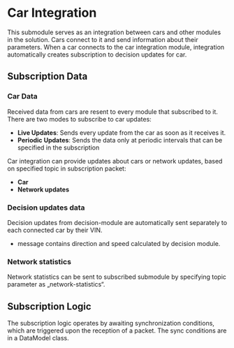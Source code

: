 # Car Integration

This submodule serves as an integration between cars and other modules in the solution. Cars connect to it and send information about their parameters. When a car connects to the car integration module, integration automatically creates subscription to decision updates for car.

## Subscription Data

### Car Data

Received data from cars are resent to every module that subscribed to it. There are two modes to subscribe to car updates:

- **Live Updates**: Sends every update from the car as soon as it receives it.
- **Periodic Updates**: Sends the data only at periodic intervals that can be specified in the subscription 

Car integration can provide updates about cars or network updates, based on specified topic in subscription packet:
- **Car**
- **Network updates** 

### Decision updates data
Decision updates from decision-module are automatically sent separately to each connected car by their VIN. 
-	message contains direction and speed calculated by decision module.

### Network statistics
Network statistics can be sent to subscribed submodule by specifying topic parameter as „network-statistics“.

## Subscription Logic
The subscription logic operates by awaiting synchronization conditions, which are triggered upon the reception of a packet. The sync conditions are in a DataModel class.
